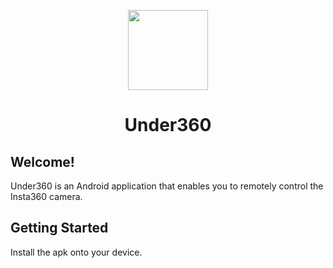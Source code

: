 <p align="center">
  <img src="[public/logo.png](https://github.com/user-attachments/assets/9c609f86-8f5d-41dd-aa82-ad2cbc746ddc)" height="128">
  <h1 align="center">Under360</h1>
</p>

## Welcome!

Under360 is an Android application that enables you to remotely control the Insta360 camera.

## Getting Started

Install the apk onto your device.
